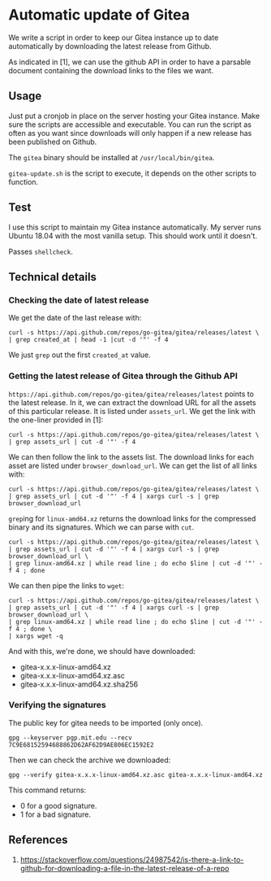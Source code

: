 # Automatic update of Gitea
We write a script in order to keep our Gitea instance up to date automatically
by downloading the latest release from Github.

As indicated in [1], we can use the github API in order to have a parsable
document containing the download links to the files we want.

## Usage
Just put a cronjob in place on the server hosting your Gitea instance.
Make sure the scripts are accessible and executable. You can run the script
as often as you want since downloads will only happen if a new release has been
published on Github.

The `gitea` binary should be installed at `/usr/local/bin/gitea`.

`gitea-update.sh` is the script to execute, it depends on the other scripts to
function.

## Test
I use this script to maintain my Gitea instance automatically. My server runs 
Ubuntu 18.04 with the most vanilla setup. This should work until it doesn't.

Passes `shellcheck`.

## Technical details
### Checking the date of latest release
We get the date of the last release with:

```shell
curl -s https://api.github.com/repos/go-gitea/gitea/releases/latest \
| grep created_at | head -1 |cut -d '"' -f 4
```

We just `grep` out the first `created_at` value.

### Getting the latest release of Gitea through the Github API

`https://api.github.com/repos/go-gitea/gitea/releases/latest` points to the
latest release. In it, we can extract the download URL for all the assets of
this particular release. It is listed under `assets_url`. We get the link with
the one-liner provided in [1]:

```shell
curl -s https://api.github.com/repos/go-gitea/gitea/releases/latest \
| grep assets_url | cut -d '"' -f 4
```

We can then follow the link to the assets list. The download links for each
asset are listed under `browser_download_url`. We can get the list of all links
with:

```shell
curl -s https://api.github.com/repos/go-gitea/gitea/releases/latest \
| grep assets_url | cut -d '"' -f 4 | xargs curl -s | grep browser_download_url
```

`grep`ing for `linux-amd64.xz` returns the download links for the compressed
binary and its signatures. Which we can parse with `cut`.

```shell
curl -s https://api.github.com/repos/go-gitea/gitea/releases/latest \
| grep assets_url | cut -d '"' -f 4 | xargs curl -s | grep browser_download_url \
| grep linux-amd64.xz | while read line ; do echo $line | cut -d '"' -f 4 ; done
```

We can then pipe the links to `wget`:

```shell
curl -s https://api.github.com/repos/go-gitea/gitea/releases/latest \
| grep assets_url | cut -d '"' -f 4 | xargs curl -s | grep browser_download_url \
| grep linux-amd64.xz | while read line ; do echo $line | cut -d '"' -f 4 ; done \
| xargs wget -q
```

And with this, we're done, we should have downloaded:
* gitea-x.x.x-linux-amd64.xz
* gitea-x.x.x-linux-amd64.xz.asc
* gitea-x.x.x-linux-amd64.xz.sha256

### Verifying the signatures
The public key for gitea needs to be imported (only once).

```shell
gpg --keyserver pgp.mit.edu --recv 7C9E68152594688862D62AF62D9AE806EC1592E2
```

Then we can check the archive we downloaded:

```shell
gpg --verify gitea-x.x.x-linux-amd64.xz.asc gitea-x.x.x-linux-amd64.xz
```

This command returns:
  * 0 for a good signature.
  * 1 for a bad signature.

## References
1. https://stackoverflow.com/questions/24987542/is-there-a-link-to-github-for-downloading-a-file-in-the-latest-release-of-a-repo

